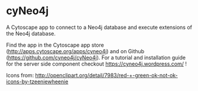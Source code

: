 cyNeo4j
============

A Cytoscape app to connect to a Neo4j database and execute extensions of the Neo4j database.

Find the app in the Cytoscape app store (http://apps.cytoscape.org/apps/cyneo4j) and on
Github (https://github.com/cyneo4j/cyNeo4j).
For a tutorial and installation guide for the server side component checkout
https://cyneo4j.wordpress.com/ !

Icons from:
http://openclipart.org/detail/7983/red-+-green-ok-not-ok-icons-by-tzeeniewheenie
